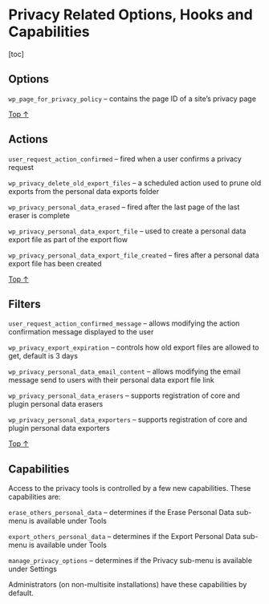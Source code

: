 # Privacy Related Options, Hooks and Capabilities

[toc]


## Options 

`wp_page_for_privacy_policy` – contains the page ID of a site’s privacy page

[Top ↑](https://developer.wordpress.org/plugins/privacy/privacy-related-options-hooks-and-capabilities/#top)

## Actions 

`user_request_action_confirmed` – fired when a user confirms a privacy request

`wp_privacy_delete_old_export_files` – a scheduled action used to prune old exports from the personal data exports folder

`wp_privacy_personal_data_erased` – fired after the last page of the last eraser is complete

`wp_privacy_personal_data_export_file` – used to create a personal data export file as part of the export flow

`wp_privacy_personal_data_export_file_created` – fires after a personal data export file has been created

[Top ↑](https://developer.wordpress.org/plugins/privacy/privacy-related-options-hooks-and-capabilities/#top)

## Filters 

`user_request_action_confirmed_message` – allows modifying the action confirmation message displayed to the user

`wp_privacy_export_expiration` – controls how old export files are allowed to get, default is 3 days

`wp_privacy_personal_data_email_content` – allows modifying the email message send to users with their personal data export file link

`wp_privacy_personal_data_erasers` – supports registration of core and plugin personal data erasers

`wp_privacy_personal_data_exporters` – supports registration of core and plugin personal data exporters

[Top ↑](https://developer.wordpress.org/plugins/privacy/privacy-related-options-hooks-and-capabilities/#top)

## Capabilities

Access to the privacy tools is controlled by a few new capabilities. These capabilities are:

`erase_others_personal_data` – determines if the Erase Personal Data sub-menu is available under Tools

`export_others_personal_data` – determines if the Export Personal Data sub-menu is available under Tools

`manage_privacy_options` – determines if the Privacy sub-menu is available under Settings

Administrators (on non-multisite installations) have these capabilities by default.